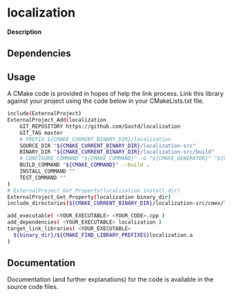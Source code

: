 localization
============

**Description**

Dependencies
------------
<!-- * Only [pthreads](https://en.wikipedia.org/wiki/POSIX_Threads), that is usually installed within any Linux system. -->

Usage
-----

A CMake code is provided in hopes of help the link process.
Link this library against your project using the code below in your CMakeLists.txt file.

```bash
include(ExternalProject)
ExternalProject_Add(localization
    GIT_REPOSITORY https://github.com/Gastd/localization
    GIT_TAG master
    # PREFIX ${CMAKE_CURRENT_BINARY_DIR}/localization
    SOURCE_DIR "${CMAKE_CURRENT_BINARY_DIR}/localization-src"
    BINARY_DIR "${CMAKE_CURRENT_BINARY_DIR}/localization-src/build"
    # CONFIGURE_COMMAND "${CMAKE_COMMAND}" -G "${CMAKE_GENERATOR}" "${CMAKE_BINARY_DIR}/localization-src/"
    BUILD_COMMAND "${CMAKE_COMMAND}" --build .
    INSTALL_COMMAND ""
    TEST_COMMAND ""
)
# ExternalProject_Get_Property(localization install_dir)
ExternalProject_Get_Property(localization binary_dir)
include_directories(${CMAKE_CURRENT_BINARY_DIR}/localization-src/cmex/lib)

add_executable( <YOUR_EXECUTABLE> <YOUR_CODE>.cpp )
add_dependencies( <YOUR_EXECUTABLE> localization )
target_link_libraries( <YOUR_EXECUTABLE>
  ${binary_dir}/${CMAKE_FIND_LIBRARY_PREFIXES}localization.a
)
```

Documentation
-------------

Documentation (and further explanations) for the code is available in the source code files.

